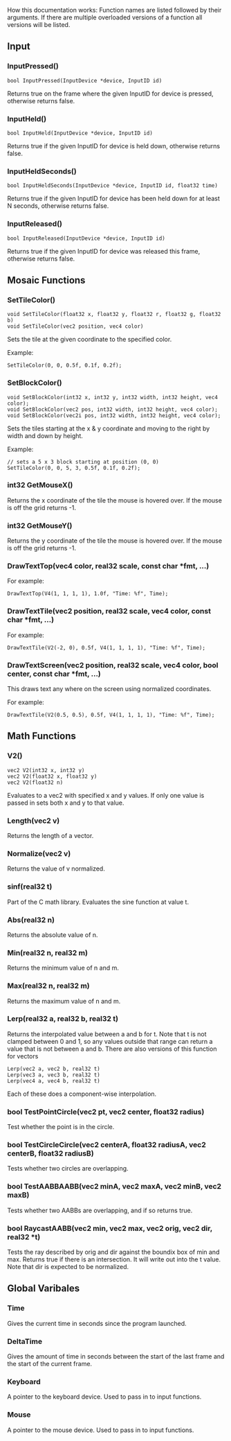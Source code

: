 How this documentation works:
Function names are listed followed by their arguments. If there are multiple overloaded versions of a function all versions will be listed.

## Input

### InputPressed()
```
bool InputPressed(InputDevice *device, InputID id)
```

Returns true on the frame where the given InputID for device is pressed, otherwise returns false.

### InputHeld()
```
bool InputHeld(InputDevice *device, InputID id)
```

Returns true if the given InputID for device is held down, otherwise returns false.


### InputHeldSeconds()
```
bool InputHeldSeconds(InputDevice *device, InputID id, float32 time)
```

Returns true if the given InputID for device has been held down for at least N seconds, otherwise returns false.

### InputReleased()
```
bool InputReleased(InputDevice *device, InputID id)
```

Returns true if the given InputID for device was released this frame, otherwise returns false.

## Mosaic Functions

### SetTileColor()
```
void SetTileColor(float32 x, float32 y, float32 r, float32 g, float32 b)
void SetTileColor(vec2 position, vec4 color)
```

Sets the tile at the given coordinate to the specified color.

Example:
```
SetTileColor(0, 0, 0.5f, 0.1f, 0.2f);
```

### SetBlockColor()
```
void SetBlockColor(int32 x, int32 y, int32 width, int32 height, vec4 color);
void SetBlockColor(vec2 pos, int32 width, int32 height, vec4 color);
void SetBlockColor(vec2i pos, int32 width, int32 height, vec4 color);
```

Sets the tiles starting at the x & y coordinate and moving to the right by width and down by height. 

Example:
```
// sets a 5 x 3 block starting at position (0, 0)
SetTileColor(0, 0, 5, 3, 0.5f, 0.1f, 0.2f);
```

### int32 GetMouseX()
Returns the x coordinate of the tile the mouse is hovered over. If the mouse is off the grid returns -1.

### int32 GetMouseY()
Returns the y coordinate of the tile the mouse is hovered over. If the mouse is off the grid returns -1.

### DrawTextTop(vec4 color, real32 scale, const char *fmt, ...)

For example:
```
DrawTextTop(V4(1, 1, 1, 1), 1.0f, "Time: %f", Time);
```

### DrawTextTile(vec2 position, real32 scale, vec4 color, const char *fmt, ...)

For example:
```
DrawTextTile(V2(-2, 0), 0.5f, V4(1, 1, 1, 1), "Time: %f", Time);
```

### DrawTextScreen(vec2 position, real32 scale, vec4 color, bool center, const char *fmt, ...)

This draws text any where on the screen using normalized coordinates. 

For example:
```
DrawTextTile(V2(0.5, 0.5), 0.5f, V4(1, 1, 1, 1), "Time: %f", Time);
```



## Math Functions
### V2()
```
vec2 V2(int32 x, int32 y)
vec2 V2(float32 x, float32 y)
vec2 V2(float32 n)
```
Evaluates to a vec2 with specified x and y values. If only one value is passed in sets both x and y to that value.

### Length(vec2 v)
Returns the length of a vector.

### Normalize(vec2 v)
Returns the value of v normalized.

### sinf(real32 t)
Part of the C math library. Evaluates the sine function at value t.

### Abs(real32 n)
Returns the absolute value of n.

### Min(real32 n, real32 m)
Returns the minimum value of n and m.

### Max(real32 n, real32 m)
Returns the maximum value of n and m.

### Lerp(real32 a, real32 b, real32 t)
Returns the interpolated value between a and b for t. Note that t is not clamped between 0 and 1, so any values outside that range can return a value that is not between a and b. 
There are also versions of this function for vectors
```
Lerp(vec2 a, vec2 b, real32 t)
Lerp(vec3 a, vec3 b, real32 t)
Lerp(vec4 a, vec4 b, real32 t)
```
Each of these does a component-wise interpolation.

### bool TestPointCircle(vec2 pt, vec2 center, float32 radius)
Test whether the point is in the circle.

### bool TestCircleCircle(vec2 centerA, float32 radiusA, vec2 centerB, float32 radiusB)
Tests whether two circles are overlapping.

### bool TestAABBAABB(vec2 minA, vec2 maxA, vec2 minB, vec2 maxB)
Tests whether two AABBs are overlapping, and if so returns true. 

### bool RaycastAABB(vec2 min, vec2 max, vec2 orig, vec2 dir, real32 *t)
Tests the ray described by orig and dir against the boundix box of min and max. Returns true if there is an intersection. It will write out into the t value. Note that dir is expected to be normalized. 

## Global Varibales
### Time
Gives the current time in seconds since the program launched.

### DeltaTime
Gives the amount of time in seconds between the start of the last frame and the start of the current frame.

### Keyboard
A pointer to the keyboard device. Used to pass in to input functions.

### Mouse
A pointer to the mouse device. Used to pass in to input functions.

